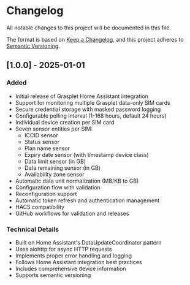 # Changelog

All notable changes to this project will be documented in this file.

The format is based on [Keep a Changelog](https://keepachangelog.com/en/1.0.0/),
and this project adheres to [Semantic Versioning](https://semver.org/spec/v2.0.0.html).



## [1.0.0] - 2025-01-01

### Added
- Initial release of Grasplet Home Assistant integration
- Support for monitoring multiple Grasplet data-only SIM cards
- Secure credential storage with masked password logging
- Configurable polling interval (1-168 hours, default 24 hours)
- Individual device creation per SIM card
- Seven sensor entities per SIM:
  - ICCID sensor
  - Status sensor
  - Plan name sensor
  - Expiry date sensor (with timestamp device class)
  - Data limit sensor (in GB)
  - Data remaining sensor (in GB)
  - Availability zone sensor
- Automatic data unit normalization (MB/KB to GB)
- Configuration flow with validation
- Reconfiguration support
- Automatic token refresh and authentication management
- HACS compatibility
- GitHub workflows for validation and releases

### Technical Details
- Built on Home Assistant's DataUpdateCoordinator pattern
- Uses aiohttp for async HTTP requests
- Implements proper error handling and logging
- Follows Home Assistant integration best practices
- Includes comprehensive device information
- Supports semantic versioning